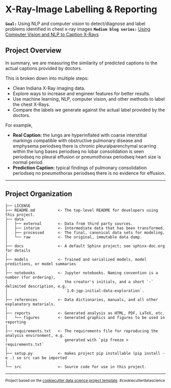 X-Ray-Image Labelling & Reporting
==============================

**`Goal:`** Using NLP and computer vision to detect/diagnose and label problems identified in chest x-ray images
**`Medium blog series:`** [Using Computer Vision and NLP to Caption X-Rays](https://medium.com/@Alexander.Bricken/project-overview-using-computer-vision-and-nlp-to-caption-x-rays-8aad99b27e61)

## Project Overview

In summary, we are measuring the similarity of predicted captions to the actual captions provided by doctors.

This is broken down into multiple steps:
- Clean Indiana X-Ray imaging data.
- Explore ways to increase and engineer features for better results.
- Use machine learning, NLP, computer vision, and other methods to label the chest X-Rays.
- Compare the labels we generate against the actual label provided by the doctors.

For example,
- **Real Caption:** the lungs are hyperinflated with coarse interstitial markings compatible with obstructive pulmonary disease and emphysema periodseq there is chronic pleuralparenchymal scarring within the lung bases periodseq no lobar consolidation is seen periodseq no pleural effusion or pneumothorax periodseq heart size is normal period.
- **Prediction Caption:** typical findings of pulmonary consolidation periodseq no pneumothorax periodseq there is no evidence for effusion.

---


Project Organization
------------

    ├── LICENSE
    ├── README.md          <- The top-level README for developers using this project.
    ├── data
    │   ├── external       <- Data from third party sources.
    │   ├── interim        <- Intermediate data that has been transformed.
    │   ├── processed      <- The final, canonical data sets for modeling.
    │   └── raw            <- The original, immutable data dump.
    │
    ├── docs               <- A default Sphinx project; see sphinx-doc.org for details
    │
    ├── models             <- Trained and serialized models, model predictions, or model summaries
    │
    ├── notebooks          <- Jupyter notebooks. Naming convention is a number (for ordering),
    │                         the creator's initials, and a short `-` delimited description, e.g.
    │                         `1.0-jqp-initial-data-exploration`.
    │
    ├── references         <- Data dictionaries, manuals, and all other explanatory materials.
    │
    ├── reports            <- Generated analysis as HTML, PDF, LaTeX, etc.
    │   └── figures        <- Generated graphics and figures to be used in reporting
    │
    ├── requirements.txt   <- The requirements file for reproducing the analysis environment, e.g.
    │                         generated with `pip freeze > requirements.txt`
    │
    ├── setup.py           <- makes project pip installable (pip install -e .) so src can be imported
    │
    └── src                <- Source code for use in this project.

--------

<p><small>Project based on the <a target="_blank" href="https://drivendata.github.io/cookiecutter-data-science/">cookiecutter data science project template</a>. #cookiecutterdatascience</small></p>
